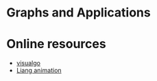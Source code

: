 # Graphs and Applications

# Online resources
- [visualgo](https://visualgo.net/)
- [Liang animation](https://liveexample.pearsoncmg.com/liang/animation/animation.html)